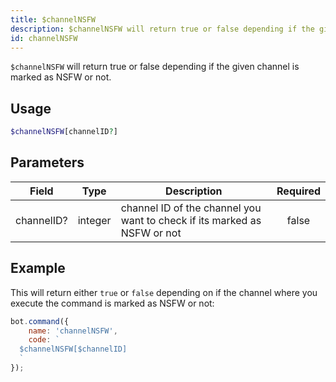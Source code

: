 ```yaml
---
title: $channelNSFW
description: $channelNSFW will return true or false depending if the given channel is marked as NSFW or not.
id: channelNSFW
---
```


`$channelNSFW` will return true or false depending if the given channel is marked as NSFW or not.

## Usage

```php
$channelNSFW[channelID?]
```

## Parameters

| Field      | Type    | Description                                                              | Required |
|------------|---------|--------------------------------------------------------------------------|:--------:|
| channelID? | integer | channel ID of the channel you want to check if its marked as NSFW or not |  false   |

## Example

This will return either `true` or `false` depending on if the channel where you execute the command is marked as NSFW or
not:

```javascript
bot.command({
    name: 'channelNSFW',
    code: `
  $channelNSFW[$channelID]
  `
});
```